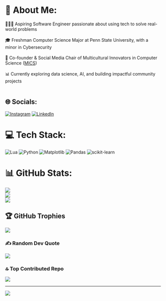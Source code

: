 # 💫 About Me:
👨🏽‍💻 Aspiring Software Engineer passionate about using tech to solve real-world problems <br/><br>🎓 Freshman Computer Science Major at Penn State University, with a minor in Cybersecurity <br/><br>🚀 Co-founder & Social Media Chair of Multicultural Innovators in Computer Science ([MICS](https://linktr.ee/micspsu)) <br/><br>📊 Currently exploring data science, AI, and building impactful community projects <br/><br>


## 🌐 Socials:
[![Instagram](https://img.shields.io/badge/Instagram-%23E4405F.svg?logo=Instagram&logoColor=white)](https://instagram.com/dannxtdoor_) [![LinkedIn](https://img.shields.io/badge/LinkedIn-%230077B5.svg?logo=linkedin&logoColor=white)](https://linkedin.com/in/DanielLadipo) 

# 💻 Tech Stack:
![Lua](https://img.shields.io/badge/lua-%232C2D72.svg?style=for-the-badge&logo=lua&logoColor=white) ![Python](https://img.shields.io/badge/python-3670A0?style=for-the-badge&logo=python&logoColor=ffdd54) ![Matplotlib](https://img.shields.io/badge/Matplotlib-%23ffffff.svg?style=for-the-badge&logo=Matplotlib&logoColor=black) ![Pandas](https://img.shields.io/badge/pandas-%23150458.svg?style=for-the-badge&logo=pandas&logoColor=white) ![scikit-learn](https://img.shields.io/badge/scikit--learn-%23F7931E.svg?style=for-the-badge&logo=scikit-learn&logoColor=white)
# 📊 GitHub Stats:
![](https://github-readme-stats.vercel.app/api?username=5k-dan&theme=neon&hide_border=false&include_all_commits=true&count_private=true)<br/>
![](https://github-readme-streak-stats.herokuapp.com/?user=5k-dan&theme=neon&hide_border=false)<br/>
![](https://github-readme-stats.vercel.app/api/top-langs/?username=5k-dan&theme=neon&hide_border=false&include_all_commits=true&count_private=true&layout=compact)

## 🏆 GitHub Trophies
![](https://github-profile-trophy.vercel.app/?username=5k-dan&theme=radical&no-frame=false&no-bg=false&margin-w=4)

### ✍️ Random Dev Quote
![](https://quotes-github-readme.vercel.app/api?type=horizontal&theme=radical)

### 🔝 Top Contributed Repo
![](https://github-contributor-stats.vercel.app/api?username=5k-dan&limit=5&theme=dark&combine_all_yearly_contributions=true)

---
[![](https://visitcount.itsvg.in/api?id=5k-dan&icon=0&color=0)](https://visitcount.itsvg.in)

<!-- Proudly created with GPRM ( https://gprm.itsvg.in ) -->
